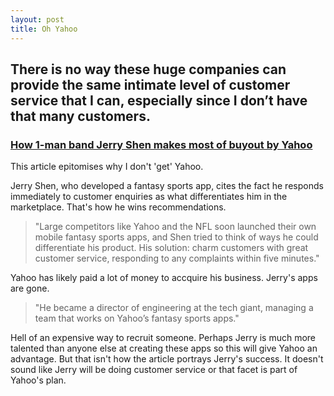 ```yaml
---
layout: post
title: Oh Yahoo 
---
```


## There is no way these huge companies can provide the same intimate level of customer service that I can, especially since I don’t have that many customers.

### [How 1-man band Jerry Shen makes most of buyout by Yahoo](http://www.sfchronicle.com/business/article/How-1-man-band-Jerry-Shen-makes-most-of-buyout-by-6082952.php?t=ce33d856447d4f3860&cmpid=twitter-premium#/0)

This article epitomises why I don't 'get' Yahoo.

Jerry Shen, who developed a fantasy sports app, cites the fact he responds immediately to customer enquiries as what differentiates him in the marketplace. That's how he wins recommendations.

> "Large competitors like Yahoo and the NFL soon launched their own mobile fantasy sports apps, and Shen tried to think of ways he could differentiate his product. His solution: charm customers with great customer service, responding to any complaints within five minutes."

Yahoo has likely paid a lot of money to accquire his business. Jerry's apps are gone.

> "He became a director of engineering at the tech giant, managing a team that works on Yahoo’s fantasy sports apps."

Hell of an expensive way to recruit someone. Perhaps Jerry is much more talented than anyone else at creating these apps so this will give Yahoo an advantage. But that isn't how the article portrays Jerry's success. It doesn't sound like Jerry will be doing customer service or that facet is part of Yahoo's plan.